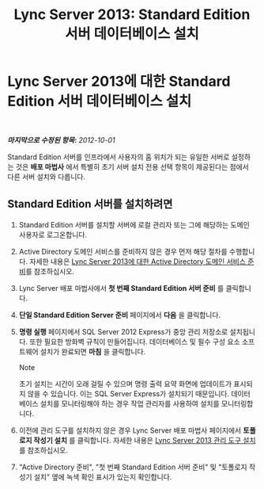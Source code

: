 ﻿---
title: 'Lync Server 2013: Standard Edition 서버 데이터베이스 설치'
TOCTitle: Standard Edition 서버 데이터베이스 설치
ms:assetid: 0bd3a804-aad6-48cb-981b-54725af032db
ms:mtpsurl: https://technet.microsoft.com/ko-kr/library/Gg398167(v=OCS.15)
ms:contentKeyID: 49302782
ms.date: 08/10/2015
mtps_version: v=OCS.15
ms.translationtype: HT
---

# Lync Server 2013에 대한 Standard Edition 서버 데이터베이스 설치

 

_**마지막으로 수정된 항목:** 2012-10-01_

Standard Edition 서버를 인프라에서 사용자의 홈 위치가 되는 유일한 서버로 설정하는 것은 **배포 마법사** 에서 특별히 초기 서버 설치 전용 선택 항목이 제공된다는 점에서 다른 서버 설치와 다릅니다.

## Standard Edition 서버를 설치하려면

1.  Standard Edition 서버를 설치할 서버에 로컬 관리자 또는 그에 해당하는 도메인 사용자로 로그온합니다.

2.  Active Directory 도메인 서비스를 준비하지 않은 경우 먼저 해당 절차를 수행합니다. 자세한 내용은 [Lync Server 2013에 대한 Active Directory 도메인 서비스 준비](lync-server-2013-preparing-active-directory-domain-services.md)를 참조하십시오.

3.  Lync Server 배포 마법사에서 **첫 번째 Standard Edition 서버 준비** 를 클릭합니다.

4.  **단일 Standard Edition Server 준비** 페이지에서 **다음** 을 클릭합니다.

5.  **명령 실행** 페이지에서 SQL Server 2012 Express가 중앙 관리 저장소로 설치됩니다. 또한 필요한 방화벽 규칙이 만들어집니다. 데이터베이스 및 필수 구성 요소 소프트웨어 설치가 완료되면 **마침** 을 클릭합니다.
    

    > [!NOTE]
    > 초기 설치는 시간이 오래 걸릴 수 있으며 명령 출력 요약 화면에 업데이트가 표시되지 않을 수 있습니다. 이는 SQL Server Express가 설치되기 때문입니다. 데이터베이스 설치를 모니터링해야 하는 경우 작업 관리자를 사용하여 설치를 모니터링합니다.



6.  이전에 관리 도구를 설치하지 않은 경우 Lync Server 배포 마법사 페이지에서 **토폴로지 작성기 설치** 를 클릭합니다. 자세한 내용은 [Lync Server 2013 관리 도구 설치](lync-server-2013-install-lync-server-administrative-tools.md)를 참조하십시오.

7.  "Active Directory 준비", "첫 번째 Standard Edition 서버 준비" 및 "토폴로지 작성기 설치" 옆에 녹색 확인 표시가 있는지 확인합니다.

